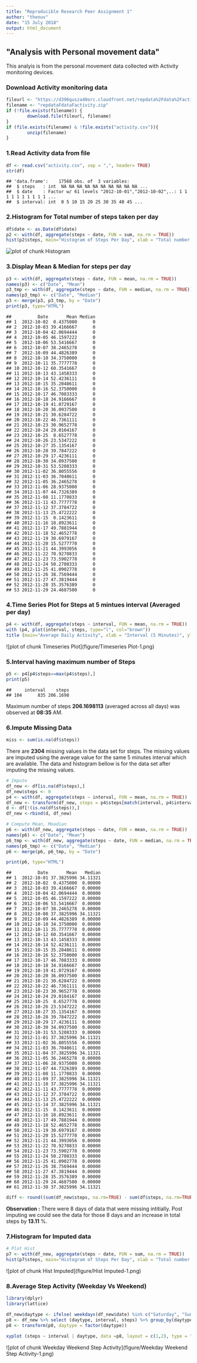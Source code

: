 ```yaml
---
title: "Reproducible Research Peer Assignment 1"
author: "thenuv"
date: "15 July 2018"
output: html_document 
---
```




## "Analysis with Personal movement data"

This analyis is from the personal movement data collected with Activity monitoring devices.


### Download Activity monitoring data

```r
fileurl <- "https://d396qusza40orc.cloudfront.net/repdata%2Fdata%2Factivity.zip"
filename <- "repdataFdataFactivity.zip"
if (!file.exists(filename)) {
        download.file(fileurl, filename)
}
if (file.exists(filename) & !file.exists("activity.csv")){
        unzip(filename)
}
```

### 1.Read Activity data from file

```r
df <- read.csv("activity.csv", sep = ",", header= TRUE)
str(df)
```

```
## 'data.frame':	17568 obs. of  3 variables:
##  $ steps   : int  NA NA NA NA NA NA NA NA NA NA ...
##  $ date    : Factor w/ 61 levels "2012-10-01","2012-10-02",..: 1 1 1 1 1 1 1 1 1 1 ...
##  $ interval: int  0 5 10 15 20 25 30 35 40 45 ...
```

### 2.Histogram for Total number of steps taken per day

```r
df$date <- as.Date(df$date)
p2 <- with(df, aggregate(steps ~ date, FUN = sum, na.rm = TRUE))
hist(p2$steps, main="Histogram of Steps Per Day", xlab = "Total number of Steps per day", col = "steelblue")
```

![plot of chunk Histogram](figure/Histogram-1.png)


### 3.Display Mean & Median for steps per day

```r
p3 <- with(df, aggregate(steps ~ date, FUN = mean, na.rm = TRUE))
names(p3) <- c("Date", "Mean")
p3_tmp <- with(df, aggregate(steps ~ date, FUN = median, na.rm = TRUE))
names(p3_tmp) <- c("Date", "Median")
p3 <- merge(p3, p3_tmp, by = "Date")
print(p3, type="HTML")
```

```
##          Date       Mean Median
## 1  2012-10-02  0.4375000      0
## 2  2012-10-03 39.4166667      0
## 3  2012-10-04 42.0694444      0
## 4  2012-10-05 46.1597222      0
## 5  2012-10-06 53.5416667      0
## 6  2012-10-07 38.2465278      0
## 7  2012-10-09 44.4826389      0
## 8  2012-10-10 34.3750000      0
## 9  2012-10-11 35.7777778      0
## 10 2012-10-12 60.3541667      0
## 11 2012-10-13 43.1458333      0
## 12 2012-10-14 52.4236111      0
## 13 2012-10-15 35.2048611      0
## 14 2012-10-16 52.3750000      0
## 15 2012-10-17 46.7083333      0
## 16 2012-10-18 34.9166667      0
## 17 2012-10-19 41.0729167      0
## 18 2012-10-20 36.0937500      0
## 19 2012-10-21 30.6284722      0
## 20 2012-10-22 46.7361111      0
## 21 2012-10-23 30.9652778      0
## 22 2012-10-24 29.0104167      0
## 23 2012-10-25  8.6527778      0
## 24 2012-10-26 23.5347222      0
## 25 2012-10-27 35.1354167      0
## 26 2012-10-28 39.7847222      0
## 27 2012-10-29 17.4236111      0
## 28 2012-10-30 34.0937500      0
## 29 2012-10-31 53.5208333      0
## 30 2012-11-02 36.8055556      0
## 31 2012-11-03 36.7048611      0
## 32 2012-11-05 36.2465278      0
## 33 2012-11-06 28.9375000      0
## 34 2012-11-07 44.7326389      0
## 35 2012-11-08 11.1770833      0
## 36 2012-11-11 43.7777778      0
## 37 2012-11-12 37.3784722      0
## 38 2012-11-13 25.4722222      0
## 39 2012-11-15  0.1423611      0
## 40 2012-11-16 18.8923611      0
## 41 2012-11-17 49.7881944      0
## 42 2012-11-18 52.4652778      0
## 43 2012-11-19 30.6979167      0
## 44 2012-11-20 15.5277778      0
## 45 2012-11-21 44.3993056      0
## 46 2012-11-22 70.9270833      0
## 47 2012-11-23 73.5902778      0
## 48 2012-11-24 50.2708333      0
## 49 2012-11-25 41.0902778      0
## 50 2012-11-26 38.7569444      0
## 51 2012-11-27 47.3819444      0
## 52 2012-11-28 35.3576389      0
## 53 2012-11-29 24.4687500      0
```


### 4.Time Series Plot for Steps at 5 mintues interval (Averaged per day)

```r
p4 <- with(df, aggregate(steps ~ interval, FUN = mean, na.rm = TRUE))
with (p4, plot(interval, steps, type="l", col="brown"))
title (main="Average Daily Activity", xlab = "Interval (5 Minutes)", ylab = "Steps")
```

![plot of chunk Timeseries Plot](figure/Timeseries Plot-1.png)

### 5.Interval having maximum number of Steps

```r
p5 <- p4[p4$steps==max(p4$steps),]
print(p5)
```

```
##     interval    steps
## 104      835 206.1698
```

Maximum number of steps **206.1698113** (averaged across all days) was observed at **08:35** AM.

### 6.Impute Missing Data

```r
miss <- sum(is.na(df$steps))
```
There are **2304** missing values in the data set for steps. The missing values are imputed using the average value for the same 5 minutes interval which are available. The data and histogram bellow is for the data set after imputing the missing values.
        

```r
# Impute
df_new <- df[is.na(df$steps),]
df_new$steps <- 0
p4 <- with(df, aggregate(steps ~ interval, FUN = mean, na.rm = TRUE))
df_new <- transform(df_new, steps = p4$steps[match(interval, p4$interval)])
d <- df[!(is.na(df$steps)),]
df_new <-rbind(d, df_new)

# Compute Mean, Meadian
p6 <- with(df_new, aggregate(steps ~ date, FUN = mean, na.rm = TRUE))
names(p6) <- c("Date", "Mean")
p6_tmp <- with(df_new, aggregate(steps ~ date, FUN = median, na.rm = TRUE))
names(p6_tmp) <- c("Date", "Median")
p6 <- merge(p6, p6_tmp, by = "Date")

print(p6, type="HTML")
```

```
##          Date       Mean   Median
## 1  2012-10-01 37.3825996 34.11321
## 2  2012-10-02  0.4375000  0.00000
## 3  2012-10-03 39.4166667  0.00000
## 4  2012-10-04 42.0694444  0.00000
## 5  2012-10-05 46.1597222  0.00000
## 6  2012-10-06 53.5416667  0.00000
## 7  2012-10-07 38.2465278  0.00000
## 8  2012-10-08 37.3825996 34.11321
## 9  2012-10-09 44.4826389  0.00000
## 10 2012-10-10 34.3750000  0.00000
## 11 2012-10-11 35.7777778  0.00000
## 12 2012-10-12 60.3541667  0.00000
## 13 2012-10-13 43.1458333  0.00000
## 14 2012-10-14 52.4236111  0.00000
## 15 2012-10-15 35.2048611  0.00000
## 16 2012-10-16 52.3750000  0.00000
## 17 2012-10-17 46.7083333  0.00000
## 18 2012-10-18 34.9166667  0.00000
## 19 2012-10-19 41.0729167  0.00000
## 20 2012-10-20 36.0937500  0.00000
## 21 2012-10-21 30.6284722  0.00000
## 22 2012-10-22 46.7361111  0.00000
## 23 2012-10-23 30.9652778  0.00000
## 24 2012-10-24 29.0104167  0.00000
## 25 2012-10-25  8.6527778  0.00000
## 26 2012-10-26 23.5347222  0.00000
## 27 2012-10-27 35.1354167  0.00000
## 28 2012-10-28 39.7847222  0.00000
## 29 2012-10-29 17.4236111  0.00000
## 30 2012-10-30 34.0937500  0.00000
## 31 2012-10-31 53.5208333  0.00000
## 32 2012-11-01 37.3825996 34.11321
## 33 2012-11-02 36.8055556  0.00000
## 34 2012-11-03 36.7048611  0.00000
## 35 2012-11-04 37.3825996 34.11321
## 36 2012-11-05 36.2465278  0.00000
## 37 2012-11-06 28.9375000  0.00000
## 38 2012-11-07 44.7326389  0.00000
## 39 2012-11-08 11.1770833  0.00000
## 40 2012-11-09 37.3825996 34.11321
## 41 2012-11-10 37.3825996 34.11321
## 42 2012-11-11 43.7777778  0.00000
## 43 2012-11-12 37.3784722  0.00000
## 44 2012-11-13 25.4722222  0.00000
## 45 2012-11-14 37.3825996 34.11321
## 46 2012-11-15  0.1423611  0.00000
## 47 2012-11-16 18.8923611  0.00000
## 48 2012-11-17 49.7881944  0.00000
## 49 2012-11-18 52.4652778  0.00000
## 50 2012-11-19 30.6979167  0.00000
## 51 2012-11-20 15.5277778  0.00000
## 52 2012-11-21 44.3993056  0.00000
## 53 2012-11-22 70.9270833  0.00000
## 54 2012-11-23 73.5902778  0.00000
## 55 2012-11-24 50.2708333  0.00000
## 56 2012-11-25 41.0902778  0.00000
## 57 2012-11-26 38.7569444  0.00000
## 58 2012-11-27 47.3819444  0.00000
## 59 2012-11-28 35.3576389  0.00000
## 60 2012-11-29 24.4687500  0.00000
## 61 2012-11-30 37.3825996 34.11321
```

```r
diff <- round((sum(df_new$steps, na.rm=TRUE) - sum(df$steps, na.rm=TRUE)) / sum(df_new$steps, na.rm=TRUE) * 100, 2)
```


**Observation :** There were 8 days of data that were missing intitially. Post imputing we could see the data for those 8 days and an increase in total steps by **13.11** %.


### 7.Histogram for Imputed data

```r
# Plot Hist
p7 <- with(df_new, aggregate(steps ~ date, FUN = sum, na.rm = TRUE))
hist(p7$steps, main="Histogram of Steps Per Day", xlab = "Total number of Steps per day (Imputed)", col = "tan")
```

![plot of chunk Hist Imputed](figure/Hist Imputed-1.png)


### 8.Average Step Activity (Weekday Vs Weekend)

```r
library(dplyr)
library(lattice)

df_new$daytype <- ifelse( weekdays(df_new$date) %in% c("Saturday", "Sunday") , "Weekend", "Weekday")
p8 <- df_new %>% select (daytype, interval, steps) %>% group_by(daytype, interval) %>% summarize ("steps" = mean(steps))
p8 <- transform(p8, daytype = factor(daytype))

xyplot (steps ~ interval | daytype, data =p8, layout = c(1,2), type = "l", xlab="Interval", ylab="Number of Steps", col="red")
```

![plot of chunk Weekday Weekend Step Activity](figure/Weekday Weekend Step Activity-1.png)
